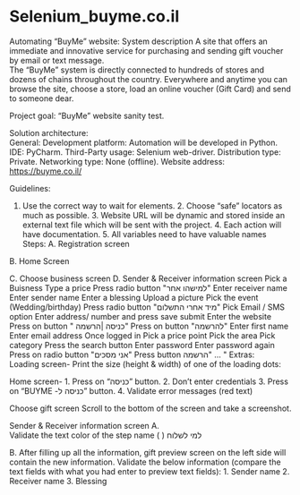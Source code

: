 #         Selenium_buyme.co.il
Automating “BuyMe” website: 
System description 
A site that offers an immediate and innovative service for purchasing and sending gift  voucher by email or text message.  
The “BuyMe” system is directly connected to hundreds of stores and dozens of chains throughout the country. 
Everywhere and anytime you can browse the site, choose a store, load an online voucher (Gift Card) and send to someone dear. 
 
Project goal: 
“BuyMe” website sanity test.  
 
Solution architecture:  
General: 
Development platform: Automation will be developed in Python. 
IDE: PyCharm. 
Third-Party usage: Selenium web-driver. 
Distribution type: Private. 
Networking type: None (offline). 
Website address: https://buyme.co.il/   
 
Guidelines:  
1. Use the correct way to wait for elements. 2. Choose “safe” locators as much as possible. 3. Website URL will be dynamic and stored inside an external text file which will be sent with the project.  4. Each action will have documentation. 5. All variables need to have valuable names 
Steps:  A. Registration screen 
 
 
 
B. Home Screen 
 
 
C. Choose business screen 
D. Sender & Receiver information screen 
Pick a Buisness
Type a price
Press radio button "למישהו אחר"
Enter receiver name
Enter sender name
Enter a blessing
Upload a picture
Pick the event (Wedding/birthday)
Press radio button "מיד אחרי התשלום"
Pick Email / SMS option
Enter address/ number and press save
submit
Enter the website
Press on button " כניסה  |הרשמה"
Press on button "להרשמה"
Enter first name
Enter email address
Once logged in
Pick a price point
Pick the area
Pick category
Press the search button
Enter password
Enter password again
Press on  radio button "אני מסכים"
Press button  הרשמה" ... "
Extras:   
Loading screen-      Print the size (height & width) of one of the loading dots:   
   
   Home screen-   1. Press on “כניסה” button.   2. Don’t enter credentials   3. Press on “BUYME -כניסה ל” button.   4. Validate error messages (red text)   
 
Choose gift screen   Scroll to the bottom of the screen and take a screenshot.      
       
 
 
  
    
    
Sender & Receiver information screen   A.    
Validate the text color of the step name (   )  למי לשלוח
   
B.    After filling up all the information, gift preview screen on the left side will contain the new information.      Validate the below information (compare the text fields with what you had enter to preview text fields):   1. Sender name   2. Receiver name   3. Blessing      
   
   
